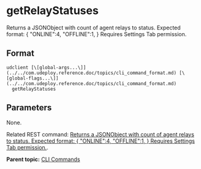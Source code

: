 # getRelayStatuses

Returns a JSONObject with count of agent relays to status. Expected format: \{ "ONLINE":4, "OFFLINE":1, \} Requires Settings Tab permission.

## Format

```
udclient [\[global-args...\]](../../com.udeploy.reference.doc/topics/cli_command_format.md) [\[global-flags...\]](../../com.udeploy.reference.doc/topics/cli_command_format.md)
  getRelayStatuses
```

## Parameters

None.

Related REST command: [Returns a JSONObject with count of agent relays to status. Expected format: \{ "ONLINE":4, "OFFLINE":1, \} Requires Settings Tab permission.](rest_cli_relay_statuses_get.md).

**Parent topic:** [CLI Commands](../../com.udeploy.reference.doc/topics/cli_commands.md)

